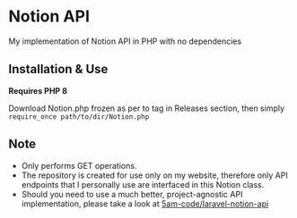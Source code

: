 # Notion API
My implementation of Notion API in PHP with no dependencies

## Installation & Use
**Requires PHP 8**

Download Notion.php frozen as per to tag in Releases section, then simply
```require_once path/to/dir/Notion.php```

## Note
- Only performs GET operations.
- The repository is created for use only on my website, therefore only API endpoints that I personally use are interfaced in this Notion class.
- Should you need to use a much better, project-agnostic API implementation, please take a look at [5am-code/laravel-notion-api](https://github.com/5am-code/laravel-notion-api)